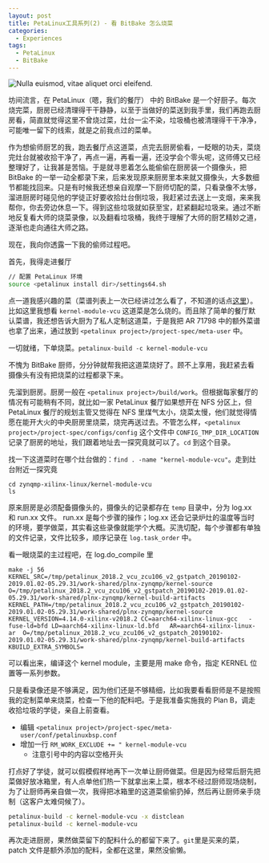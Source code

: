 ```yaml
---
layout: post
title: PetaLinux工具系列(2) - 看 BitBake 怎么烧菜
categories: 
  - Experiences
tags:
  - PetaLinux
  - BitBake
---
```


![Nulla euismod, vitae aliquet orci eleifend.]($appres/images/night.jpg)

坊间流言，在 PetaLinux（嗯，我们的餐厅） 中的 BitBake 是一个好厨子。每次烧完菜，厨房已经清理得干干静静，以至于当做好的菜送到我手里，我们再跑去厨房看，简直就觉得这里不曾烧过菜，灶台一尘不染，垃圾桶也被清理得干干净净，可能唯一留下的线索，就是之前我点过的菜单。

作为想偷师厨艺的我，跑去餐厅点这道菜，点完去厨房偷看，一眨眼的功夫，菜烧完灶台就被收拾干净了，再点一遍，再看一遍，还没学会个零头呢，这师傅又已经整理好了，让我甚是苦恼。于是就寻思着怎么能偷偷在厨房装一个摄像头，把 BitBake 的一举一动全都录下来，后来发现原来厨房里本来就又摄像头，大多数细节都能找回来。只是有时候我还想亲自观摩一下厨师切配的菜，只看录像不太够，溜进厨房时碰见他的学徒正好要收拾灶台倒垃圾，我赶紧过去送上一支烟，来来我帮你，你去旁边休息一下。得到这些垃圾就如获至宝，赶紧翻起垃圾来。通过不断地反复看大师的烧菜录像，以及翻看垃圾桶，我终于理解了大师的厨艺精妙之道，逐渐也走向通往大师之路。

现在，我向你透露一下我的偷师过程吧。

首先，我得走进餐厅
```bash
// 配置 PetaLinux 环境
source <petalinux install dir>/settings64.sh
```

点一道我感兴趣的菜（菜谱列表上一次已经讲过怎么看了，不知道的话点[这里](2018-10-20-petalinux-recipe-files.md)）。比如这里我想看 `kernel-module-vcu` 这道菜是怎么烧的。而且除了简单的餐厅默认菜谱，我还想告诉大厨为了私人定制这道菜，于是我把 AR 71798 中的额外菜谱也拿了出来，通过放到 `<petalinux project>/project-spec/meta-user` 中。

一切就绪，下单烧菜。`petalinux-build -c kernel-module-vcu`

不愧为 BitBake 厨师，分分钟就帮我把这道菜烧好了。顾不上享用，我赶紧去看摄像头有没有把烧菜的过程都录下来。

先溜到厨房。厨房一般在 `<petalinux project>/build/work`。但根据每家餐厅的情况有可能稍有不同，就比如一家 PetaLinux 餐厅如果想开在 NFS 分区上，但 PetaLinux 餐厅的规划主管又觉得在 NFS 里煤气太小，烧菜太慢，他们就觉得情愿在能开大火的中央厨房里烧菜，烧完再送过去。不管怎么样，`<petalinux project>/project-spec/configs/config` 这个文件中 `CONFIG_TMP_DIR_LOCATION` 记录了厨房的地址，我们跟着地址去一探究竟就可以了。`cd` 到这个目录。

找一下这道菜时在哪个灶台做的：`find . -name "kernel-module-vcu"`。走到灶台附近一探究竟

```
cd zynqmp-xilinx-linux/kernel-module-vcu
ls
```

原来厨房是必须配备摄像头的，摄像头的记录都存在 `temp` 目录中，分为 log.xx 和 run.xx 文件。 run.xx 是每个步骤的操作；log.xx 还会记录炉灶的温度等当时的环境，要学做菜，其实看这些录像就能学个大概。买洗切配，每个步骤都有单独的文件记录，文件比较多，顺序记录在 `log.task_order` 中。

看一眼烧菜的主过程吧，在 log.do_compile 里
```
make -j 56 KERNEL_SRC=/tmp/petalinux_2018.2_vcu_zcu106_v2_gstpatch_20190102-2019.01.02-05.29.31/work-shared/plnx-zynqmp/kernel-source O=/tmp/petalinux_2018.2_vcu_zcu106_v2_gstpatch_20190102-2019.01.02-05.29.31/work-shared/plnx-zynqmp/kernel-build-artifacts KERNEL_PATH=/tmp/petalinux_2018.2_vcu_zcu106_v2_gstpatch_20190102-2019.01.02-05.29.31/work-shared/plnx-zynqmp/kernel-source KERNEL_VERSION=4.14.0-xilinx-v2018.2 CC=aarch64-xilinx-linux-gcc   -fuse-ld=bfd LD=aarch64-xilinx-linux-ld.bfd   AR=aarch64-xilinx-linux-ar  O=/tmp/petalinux_2018.2_vcu_zcu106_v2_gstpatch_20190102-2019.01.02-05.29.31/work-shared/plnx-zynqmp/kernel-build-artifacts KBUILD_EXTRA_SYMBOLS=
```

可以看出来，编译这个 kernel module，主要是用 make 命令，指定 KERNEL 位置等一系列参数。

只是看录像还是不够满足，因为他们还是不够精细，比如我要看看厨师是不是按照我的定制菜单来烧菜，检查一下他的配料吧。于是我准备实施我的 Plan B，调走收拾垃圾的学徒，亲自上前查看。

- 编辑 `<petalinux project>/project-spec/meta-user/conf/petalinuxbsp.conf`
- 增加一行 `RM_WORK_EXCLUDE += " kernel-module-vcu`
  - 注意引号中的内容以空格开头

打点好了学徒，就可以假模假样地再下一次单让厨师做菜。但是因为经常后厨先把菜做好放冰箱里，有人点单他们热一下就拿出来上菜，根本不经过厨师现场烧制，为了让厨师再亲自做一次，我得把冰箱里的这道菜偷偷扔掉，然后再让厨师亲手烧制（这客户太难伺候了）。

```bash
petalinux-build -c kernel-module-vcu -x distclean
petalinux-build -c kernel-module-vcu
```

再次走进厨房，果然做菜留下的配料什么的都留下来了。`git`里是买来的菜，patch 文件是额外添加的配料，全都在这里，果然没偷懒。

